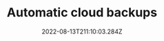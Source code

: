 ---
title: Automatic cloud backups
date: "2022-08-13T211:10:03.284Z"
description: "As with automatic software updating, automatic cloud backups will help keep your data in a safe, non-physical location, without you having to go to the effort of performing a manual backup. Ideally, you should have a cloud backup and a manual backup of all of your important data.
Microsoft, Google and many other cloud services offer automatic backup. Find the cloud service you use (or set one up) like Google Drive, and set it to automatically backup your data regularly."
position: 5
section: "Data management"
---